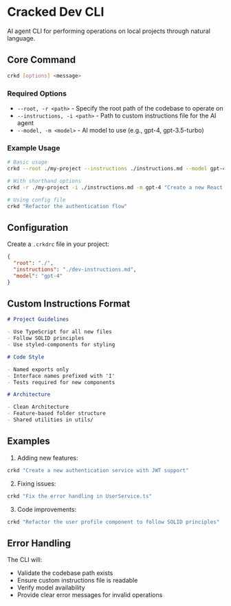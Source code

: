 # Cracked Dev CLI

AI agent CLI for performing operations on local projects through natural language.

## Core Command

```bash
crkd [options] <message>
```

### Required Options

- `--root, -r <path>` - Specify the root path of the codebase to operate on
- `--instructions, -i <path>` - Path to custom instructions file for the AI agent
- `--model, -m <model>` - AI model to use (e.g., gpt-4, gpt-3.5-turbo)

### Example Usage

```bash
# Basic usage
crkd --root ./my-project --instructions ./instructions.md --model gpt-4 "Add error handling to the user service"

# With shorthand options
crkd -r ./my-project -i ./instructions.md -m gpt-4 "Create a new React component for user profile"

# Using config file
crkd "Refactor the authentication flow"
```

## Configuration

Create a `.crkdrc` file in your project:

```json
{
  "root": "./",
  "instructions": "./dev-instructions.md",
  "model": "gpt-4"
}
```

## Custom Instructions Format

```markdown
# Project Guidelines

- Use TypeScript for all new files
- Follow SOLID principles
- Use styled-components for styling

# Code Style

- Named exports only
- Interface names prefixed with 'I'
- Tests required for new components

# Architecture

- Clean Architecture
- Feature-based folder structure
- Shared utilities in utils/
```

## Examples

1. Adding new features:

```bash
crkd "Create a new authentication service with JWT support"
```

2. Fixing issues:

```bash
crkd "Fix the error handling in UserService.ts"
```

3. Code improvements:

```bash
crkd "Refactor the user profile component to follow SOLID principles"
```

## Error Handling

The CLI will:

- Validate the codebase path exists
- Ensure custom instructions file is readable
- Verify model availability
- Provide clear error messages for invalid operations
